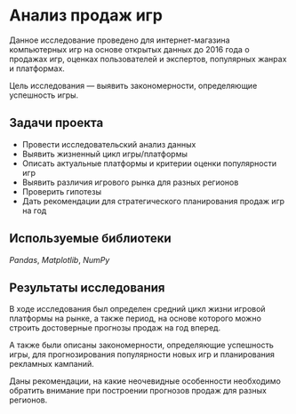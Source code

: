 # Анализ продаж игр

Данное исследование проведено для интернет-магазина компьютерных игр на основе открытых данных до 2016 года о продажах игр, оценках пользователей и экспертов, популярных жанрах и платформах.  
  
Цель исследования — выявить закономерности, определяющие успешность игры.

## Задачи проекта
* Провести исследовательский анализ данных    
* Выявить жизненный цикл игры/платформы    
* Описать актуальные платформы и критерии оценки популярности игр  
* Выявить различия игрового рынка для разных регионов  
* Проверить гипотезы  
* Дать рекомендации для стратегического планирования продаж игр на год

## Используемые библиотеки
*Pandas*, *Matplotlib*, *NumPy*

## Результаты исследования
В ходе исследования был определен средний цикл жизни игровой платформы на рынке, а также период, на основе которого можно строить достоверные прогнозы продаж на год вперед.  
  
А также были описаны закономерности, определяющие успешность игры, для прогнозирования популярности новых игр и планирования рекламных кампаний.  
  
Даны рекомендации, на какие неочевидные особенности необходимо обратить внимание при построении прогнозов продаж для разных регионов.